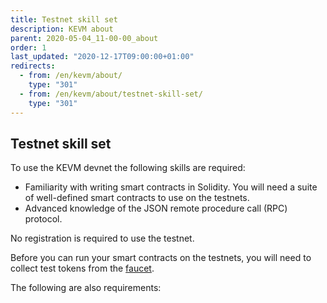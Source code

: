 ```yaml
---
title: Testnet skill set
description: KEVM about
parent: 2020-05-04_11-00-00_about
order: 1
last_updated: "2020-12-17T09:00:00+01:00"
redirects:
  - from: /en/kevm/about/
    type: "301"
  - from: /en/kevm/about/testnet-skill-set/
    type: "301"
---
```

## Testnet skill set

To use the KEVM devnet the following skills are required:

- Familiarity with writing smart contracts in Solidity. You will need a suite of well-defined smart contracts to use on the testnets.
- Advanced knowledge of the JSON remote procedure call (RPC) protocol.

No registration is required to use the testnet.

Before you can run your smart contracts on the testnets, you will need to collect test tokens from the [faucet](/en/virtual-machines/kevm/tools/faucet/).

The following are also requirements:
